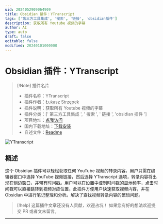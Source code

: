 ```yaml
---
uid: 2024052909064909
title: Obsidian 插件：YTranscript
tags: ['第三方工具集成', '搜索', '链接', 'obsidian插件']
description: 获取所有 Youtube 视频的字幕
author: AI
type: auto
draft: false
editable: false
modified: 20240101000000
---
```


# Obsidian 插件：YTranscript

> [!Note] 插件名片
> - 插件名称：YTranscript
> - 插件作者：Łukasz Strzępek
> - 插件说明：获取所有 Youtube 视频的字幕
> - 插件分类：[' 第三方工具集成 ', ' 搜索 ', ' 链接 ', 'obsidian 插件 ']
> - 项目地址：[点我访问](https://github.com/lstrzepek/obsidian-yt-transcript)
> - 国内下载地址：[下载安装](https://pkmer.cn/products/plugin/pluginMarket/?ytranscript)
> - 自述文件：[Readme](https://ghproxy.net/https://raw.githubusercontent.com/lstrzepek/obsidian-yt-transcript/master/README.md)

![YTranscript](https://cdn.pkmer.cn/covers/ytranscript.gif!pkmer)

## 概述

这个 Obsidian 插件可以轻松获取任何 YouTube 视频的转录内容。用户只需在编辑器窗口中选择 YouTube 视频链接，然后选择 YTranscript 选项，转录内容将出现在侧边窗口，并带有时间戳。用户可以在设置中控制时间戳的显示频率，点击时间戳可以直接跳转到视频对应位置。此插件方便用户快速获取视频内容，并在 Obsidian 中进行笔记整理和分析。解决了查找视频转录内容的繁琐问题。

> [!help]
> 这篇插件文章还没有人贡献，欢迎占坑！
> 如果您有好的想法欢迎提交 PR 或者文末留言。

---



